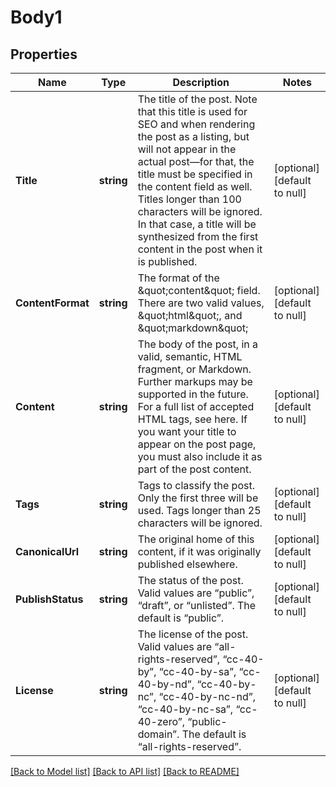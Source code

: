 # Body1

## Properties
Name | Type | Description | Notes
------------ | ------------- | ------------- | -------------
**Title** | **string** | The title of the post. Note that this title is used for SEO and when rendering the post as a listing, but will not appear in the actual post—for that, the title must be specified in the content field as well. Titles longer than 100 characters will be ignored. In that case, a title will be synthesized from the first content in the post when it is published. | [optional] [default to null]
**ContentFormat** | **string** | The format of the \&quot;content\&quot; field. There are two valid values, \&quot;html\&quot;, and \&quot;markdown\&quot; | [optional] [default to null]
**Content** | **string** | The body of the post, in a valid, semantic, HTML fragment, or Markdown. Further markups may be supported in the future. For a full list of accepted HTML tags, see here. If you want your title to appear on the post page, you must also include it as part of the post content. | [optional] [default to null]
**Tags** | **string** | Tags to classify the post. Only the first three will be used. Tags longer than 25 characters will be ignored. | [optional] [default to null]
**CanonicalUrl** | **string** | The original home of this content, if it was originally published elsewhere. | [optional] [default to null]
**PublishStatus** | **string** | The status of the post. Valid values are “public”, “draft”, or “unlisted”. The default is “public”. | [optional] [default to null]
**License** | **string** | The license of the post. Valid values are “all-rights-reserved”, “cc-40-by”, “cc-40-by-sa”, “cc-40-by-nd”, “cc-40-by-nc”, “cc-40-by-nc-nd”, “cc-40-by-nc-sa”, “cc-40-zero”, “public-domain”. The default is “all-rights-reserved”. | [optional] [default to null]

[[Back to Model list]](../README.md#documentation-for-models) [[Back to API list]](../README.md#documentation-for-api-endpoints) [[Back to README]](../README.md)


